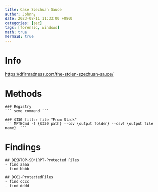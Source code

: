 ```yaml
---
title: Case Szechuan Sauce
author: Johnny
date: 2023-08-11 11:33:00 +0800
categories: [sec]
tags: [forensic, windows]
math: true
mermaid: true
---
```


# Info

https://dfirmadness.com/the-stolen-szechuan-sauce/


# Methods

	### Registry
	``` some command ```
	
	### $I30 filter file "From Slack"
	``` MFTECmd -f {$I30 path} --csv {output folder} --csvf {output file name}  ```
	

# Findings

	## DESKTOP-SDN1RPT-Protected Files
	- find aaaa
	- find bbbb

	## DC01-ProtectedFiles
	- find cccc
	- find dddd

